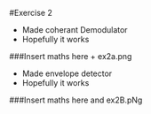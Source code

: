 #Exercise 2

 * Made coherant Demodulator
 * Hopefully it works

###Insert maths here + ex2a.png


 * Made envelope detector
 * Hopefully it works


###Insert maths here and ex2B.pNg
